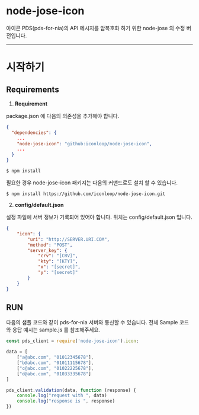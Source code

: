 # node-jose-icon
아이콘 PDS(pds-for-nia)의 API 메시지를 암복호화 하기 위한 node-jose 의 수정 버전입니다.

---

# 시작하기
## Requirements

1. **Requirement**

package.json 에 다음의 의존성을 추가해야 합니다.
~~~json
{
  "dependencies": {
    ...
    "node-jose-icon": "github:iconloop/node-jose-icon",
    ...
  }
}
~~~
~~~
$ npm install
~~~

필요한 경우 node-jose-icon 패키지는 다음의 커맨드로도 설치 할 수 있습니다.
~~~
$ npm install https://github.com/iconloop/node-jose-icon.git
~~~

2. **config/default.json**

설정 파일에 서버 정보가 기록되어 있어야 합니다. 위치는 config/default.json 입니다.

~~~json
{
    "icon": {
        "uri": "http://SERVER.URI.COM",
        "method": "POST",
        "server_key": {
            "crv": "[CRV]",
            "kty": "[KTY]",
            "x": "[secret]",
            "y": "[secret]"
        }
    }
}
~~~


## RUN

다음의 샘플 코드와 같이 pds-for-nia 서버와 통신할 수 있습니다.
전체 Sample 코드와 응답 예시는 sample.js 를 참조해주세요.
~~~js
const pds_client = require('node-jose-icon').icon;

data = [
    ["a@abc.com", "01012345678"],
    ["b@abc.com", "01011115678"],
    ["c@abc.com", "01022225678"],
    ["d@abc.com", "01033335678"]
]

pds_client.validation(data, function (response) {
    console.log("request with ", data)
    console.log("response is ", response)
})
~~~
